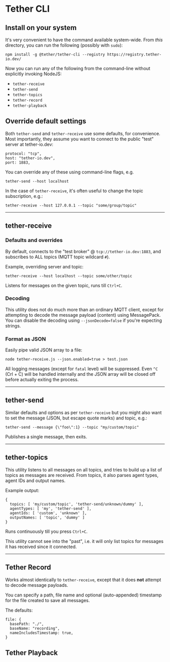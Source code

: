 # Tether CLI

## Install on your system

It's very convenient to have the command available system-wide. From _this_ directory, you can run the following (possibly with `sudo`):

```
npm install -g @tether/tether-cli --registry https://registry.tether-io.dev/
```

Now you can run any of the following from the command-line without explicitly invoking NodeJS:

- `tether-receive`
- `tether-send`
- `tether-topics`
- `tether-record`
- `tether-playback`

## Override default settings

Both `tether-send` and `tether-receive` use some defaults, for convenience. Most importantly, they assume you want to connect to the public "test" server at tether-io.dev:

```
protocol: "tcp",
host: "tether-io.dev",
port: 1883,
```

You can override any of these using command-line flags, e.g.

```
tether-send --host localhost
```

In the case of `tether-receive`, it's often useful to change the topic subscription, e.g.:

```
tether-receive --host 127.0.0.1 --topic "some/group/topic"
```

---

## tether-receive

### Defaults and overrides

By default, connects to the "test broker" @ `tcp://tether-io.dev:1883`, and subscribes to ALL topics (MQTT topic wildcard `#`).

Example, overriding server and topic:

```
tether-receive --host localhost --topic some/other/topic
```

Listens for messages on the given topic, runs till `Ctrl+C`.

### Decoding

This utility does not do much more than an ordinary MQTT client, except for attempting to decode the message payload (content) using MessagePack. You can disable the decoding using `--jsonDecode=false` if you're expecting strings.

### Format as JSON

Easily pipe valid JSON array to a file:

```
node tether-receive.js --json.enabled=true > test.json
```

All logging messages (except for `fatal` level) will be suppressed. Even `^C` (Crl + C) will be handled internally and the JSON array will be closed off before actually exiting the process.

---

## tether-send

Similar defaults and options as per `tether-receive` but you might also want to set the message (JSON, but escape quote marks) and topic, e.g.:

```
tether-send --message {\"foo\":1} --topic "my/custom/topic"
```

Publishes a single message, then exits.

---

## tether-topics

This utility listens to all messages on all topics, and tries to build up a list of topics as messages are received. From topics, it also parses agent types, agent IDs and output names.

Example output:

```
{
  topics: [ 'my/custom/topic', 'tether-send/unknown/dummy' ],
  agentTypes: [ 'my', 'tether-send' ],
  agentIds: [ 'custom', 'unknown' ],
  outputNames: [ 'topic', 'dummy' ]
}
```

Runs continuously till you press `Ctrl+C`.

This utility cannot see into the "past", i.e. it will only list topics for messages it has received since it connected.

---

## Tether Record

Works almost identically to `tether-receive`, except that it does **not** attempt to decode message payloads.

You can specify a path, file name and optional (auto-appended) timestamp for the file created to save all messages.

The defaults:

```
file: {
  basePath: "./",
  baseName: "recording",
  nameIncludesTimestamp: true,
}
```

## Tether Playback
